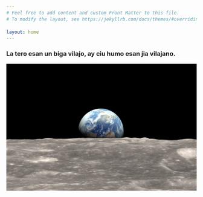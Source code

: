 ```yaml
---
# Feel free to add content and custom Front Matter to this file.
# To modify the layout, see https://jekyllrb.com/docs/themes/#overriding-theme-defaults

layout: home
---
```


### La tero esan un biga vilajo, ay ciu humo esan jia vilajano.

![tero](Earth_Moon_resize_md.jpg)



